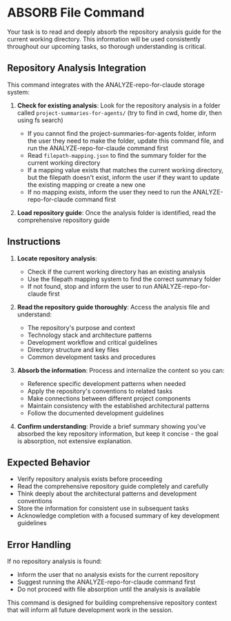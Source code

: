 # ABSORB File Command

Your task is to read and deeply absorb the repository analysis guide for the current working directory. This information will be used consistently throughout our upcoming tasks, so thorough understanding is critical.

## Repository Analysis Integration

This command integrates with the ANALYZE-repo-for-claude storage system:

1. **Check for existing analysis**: Look for the repository analysis in a folder called `project-summaries-for-agents/` (try to find in cwd, home dir, then using fs search)
   - If you cannot find the project-summaries-for-agents folder, inform the user they need to make the folder, update this command file, and run the ANALYZE-repo-for-claude command first
   - Read `filepath-mapping.json` to find the summary folder for the current working directory
   - If a mapping value exists that matches the current working directory, but the filepath doesn't exist, inform the user if they want to update the existing mapping or create a new one
   - If no mapping exists, inform the user they need to run the ANALYZE-repo-for-claude command first

2. **Load repository guide**: Once the analysis folder is identified, read the comprehensive repository guide

## Instructions

1. **Locate repository analysis**: 
   - Check if the current working directory has an existing analysis
   - Use the filepath mapping system to find the correct summary folder
   - If not found, stop and inform the user to run ANALYZE-repo-for-claude first

2. **Read the repository guide thoroughly**: Access the analysis file and understand:
   - The repository's purpose and context
   - Technology stack and architecture patterns
   - Development workflow and critical guidelines
   - Directory structure and key files
   - Common development tasks and procedures

3. **Absorb the information**: Process and internalize the content so you can:
   - Reference specific development patterns when needed
   - Apply the repository's conventions to related tasks
   - Make connections between different project components
   - Maintain consistency with the established architectural patterns
   - Follow the documented development guidelines

4. **Confirm understanding**: Provide a brief summary showing you've absorbed the key repository information, but keep it concise - the goal is absorption, not extensive explanation.

## Expected Behavior

- Verify repository analysis exists before proceeding
- Read the comprehensive repository guide completely and carefully
- Think deeply about the architectural patterns and development conventions
- Store the information for consistent use in subsequent tasks
- Acknowledge completion with a focused summary of key development guidelines

## Error Handling

If no repository analysis is found:
- Inform the user that no analysis exists for the current repository
- Suggest running the ANALYZE-repo-for-claude command first
- Do not proceed with file absorption until the analysis is available

This command is designed for building comprehensive repository context that will inform all future development work in the session.